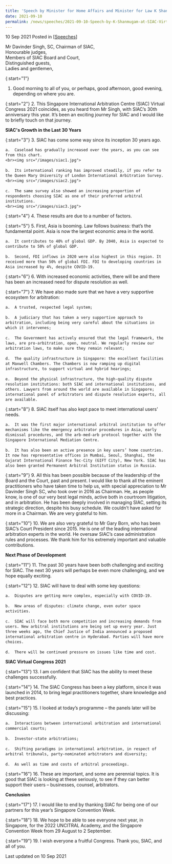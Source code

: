```yaml
---
title: 'Speech by Minister for Home Affairs and Minister for Law K Shanmugam SC at SIAC Virtual Congress 2021'
date: 2021-09-10
permalink: /news/speeches/2021-09-10-Speech-by-K-Shanmugam-at-SIAC-Virtual-Congress-2021
---
```


10 Sep 2021 Posted in [[Speeches](/news/speeches)]

Mr Davinder Singh, SC, Chairman of SIAC, <br>
Honourable judges,<br>
Members of SIAC Board and Court,<br>
Distinguished guests,<br>
Ladies and gentlemen,

{:start="1"}
1.	Good morning to all of you, or perhaps, good afternoon, good evening, depending on where you are.

{:start="2"}
2.	This Singapore International Arbitration Centre (SIAC) Virtual Congress 2021 coincides, as you heard from Mr Singh, with SIAC’s 30th anniversary this year. It’s been an exciting journey for SIAC and I would like to briefly touch on that journey.

**SIAC's Growth in the Last 30 Years**

{:start="3"}
3.	SIAC has come some way since its inception 30 years ago.

    a.	Caseload has gradually increased over the years, as you can see from this chart.
    <br><img src="/images/siac1.jpg">
    
    b.	Its international ranking has improved steadily, if you refer to the Queen Mary University of London International Arbitration Survey.
    <br><img src="/images/siac2.jpg">
    
    c.	The same survey also showed an increasing proportion of respondents choosing SIAC as one of their preferred arbitral institutions. 
    <br><img src="/images/siac3.jpg">

{:start="4"}
4.	These results are due to a number of factors.

{:start="5"}
5.	First, Asia is booming. Law follows business: that’s the fundamental point. Asia is now the largest economic area in the world. 

    a.	It contributes to 40% of global GDP. By 2040, Asia is expected to contribute to 50% of global GDP.

    b.	Second, FDI inflows in 2020 were also highest in this region. It received more than 50% of global FDI. FDI to developing countries in Asia increased by 4%, despite COVID-19. 

{:start="6"}
6.	With increased economic activities, there will be and there has been an increased need for dispute resolution as well.

{:start="7"}
7.	We have also made sure that we have a very supportive ecosystem for arbitration:

    a.	A trusted, respected legal system;

    b.	A judiciary that has taken a very supportive approach to arbitration, including being very careful about the situations in which it intervenes;

    c.	The Government has actively ensured that the legal framework, the laws, are pro-arbitration, open, neutral. We regularly review our arbitration laws, to make sure they remain relevant;

    d.	The quality infrastructure in Singapore: the excellent facilities at Maxwell Chambers. The Chambers is now ramping up digital infrastructure, to support virtual and hybrid hearings;

    e.	Beyond the physical infrastructure, the high-quality dispute resolution institutions: both SIAC and international institutions, and others. Lawyers from around the world are available in Singapore; international panel of arbitrators and dispute resolution experts, all are available.

{:start="8"}
8.	SIAC itself has also kept pace to meet international users’ needs.

    a.	It was the first major international arbitral institution to offer mechanisms like the emergency arbitrator procedures in Asia, early dismissal procedures, and the arb-med-arb protocol together with the Singapore International Mediation Centre.

    b.	It has also been an active presence in key users’ home countries. It now has representative offices in Mumbai, Seoul, Shanghai, the Gujarat International Finance Tec-City (GIFT City), New York. SIAC has also been granted Permanent Arbitral Institution status in Russia.

{:start="9"}
9.	All this has been possible because of the leadership of the Board and the Court, past and present. I would like to thank all the eminent practitioners who have taken time to help us, with special appreciation to Mr Davinder Singh SC, who took over in 2016 as Chairman. He, as people know, is one of our very best legal minds, active both in courtroom litigation, and in arbitration. He has been deeply involved in managing SIAC, setting its strategic direction, despite his busy schedule. We couldn’t have asked for more in a Chairman. We are very grateful to him.

{:start="10"}
10.	We are also very grateful to Mr Gary Born, who has been SIAC’s Court President since 2015. He is one of the leading international arbitration experts in the world. He oversaw SIAC’s case administration rules and processes. We thank him for his extremely important and valuable contributions.

**Next Phase of Development**

{:start="11"}
11.	The past 30 years have been both challenging and exciting for SIAC. The next 30 years will perhaps be even more challenging, and we hope equally exciting.

{:start="12"}
12.	SIAC will have to deal with some key questions: 

    a.	Disputes are getting more complex, especially with COVID-19.

    b.	New areas of disputes: climate change, even outer space activities.

    c.	SIAC will face both more competition and increasing demands from users. New arbitral institutions are being set up every year. Just three weeks ago, the Chief Justice of India announced a proposed international arbitration centre in Hyderabad. Parties will have more choices. 

    d.	There will be continued pressure on issues like time and cost.

**SIAC Virtual Congress 2021**

{:start="13"}
13.	I am confident that SIAC has the ability to meet these challenges successfully.
  
{:start="14"}
14.	The SIAC Congress has been a key platform, since it was launched in 2014, to bring legal practitioners together, share knowledge and best practices.

{:start="15"}
15.	I looked at today’s programme – the panels later will be discussing:

    a.	Interactions between international arbitration and international commercial courts;

    b.	Investor-state arbitrations;

    c.	Shifting paradigms in international arbitration, in respect of arbitral tribunals, party-nominated arbitrators and diversity; 

    d.	As well as time and costs of arbitral proceedings.

{:start="16"}
16.	These are important, and some are perennial topics. It is good that SIAC is looking at these seriously, to see if they can better support their users – businesses, counsel, arbitrators.

**Conclusion**

{:start="17"}
17.	I would like to end by thanking SIAC for being one of our partners for this year’s Singapore Convention Week.

{:start="18"}
18.	We hope to be able to see everyone next year, in Singapore, for the 2022 UNCITRAL Academy, and the Singapore Convention Week from 29 August to 2 September.

{:start="19"}
19.	I wish everyone a fruitful Congress. Thank you, SIAC, and all of you.

<p class="right-side-updated">Last updated on 10 Sep 2021</p> 
